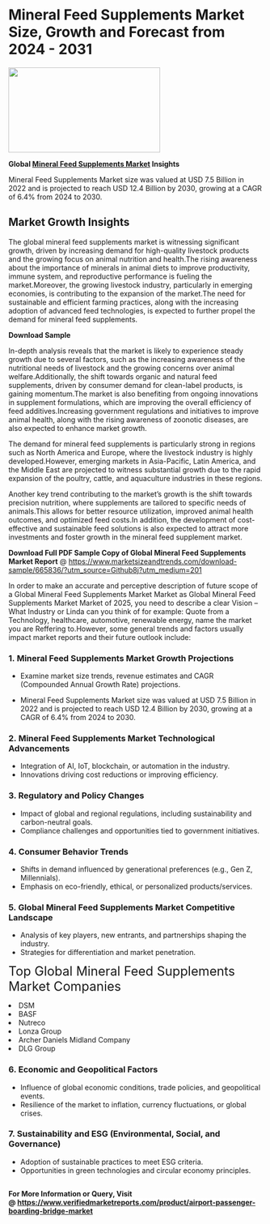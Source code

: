 <H1>Mineral Feed Supplements Market Size, Growth and Forecast from 2024 - 2031</H1><img class="aligncenter size-medium wp-image-584254" src="https://thirdeyenews.in/wp-content/uploads/2024/09/Global-Market-Research-300x168.jpeg" alt="" width="300" height="168" /><p><strong>Global&nbsp;<a href="https://www.marketsizeandtrends.com/download-sample/665836/?utm_source=Github8j?utm_medium=201">Mineral Feed Supplements Market</a> Insights</strong></p><p>Mineral Feed Supplements Market size was valued at USD 7.5 Billion in 2022 and is projected to reach USD 12.4 Billion by 2030, growing at a CAGR of 6.4% from 2024 to 2030.</p><p><h2>Market Growth Insights</h2> <p>The global mineral feed supplements market is witnessing significant growth, driven by increasing demand for high-quality livestock products and the growing focus on animal nutrition and health.The rising awareness about the importance of minerals in animal diets to improve productivity, immune system, and reproductive performance is fueling the market.Moreover, the growing livestock industry, particularly in emerging economies, is contributing to the expansion of the market.The need for sustainable and efficient farming practices, along with the increasing adoption of advanced feed technologies, is expected to further propel the demand for mineral feed supplements.</p> <p><strong>Download Sample</strong></p> <p>In-depth analysis reveals that the market is likely to experience steady growth due to several factors, such as the increasing awareness of the nutritional needs of livestock and the growing concerns over animal welfare.Additionally, the shift towards organic and natural feed supplements, driven by consumer demand for clean-label products, is gaining momentum.The market is also benefiting from ongoing innovations in supplement formulations, which are improving the overall efficiency of feed additives.Increasing government regulations and initiatives to improve animal health, along with the rising awareness of zoonotic diseases, are also expected to enhance market growth.</p> <p>The demand for mineral feed supplements is particularly strong in regions such as North America and Europe, where the livestock industry is highly developed.However, emerging markets in Asia-Pacific, Latin America, and the Middle East are projected to witness substantial growth due to the rapid expansion of the poultry, cattle, and aquaculture industries in these regions.</p> <p>Another key trend contributing to the market’s growth is the shift towards precision nutrition, where supplements are tailored to specific needs of animals.This allows for better resource utilization, improved animal health outcomes, and optimized feed costs.In addition, the development of cost-effective and sustainable feed solutions is also expected to attract more investments and foster growth in the mineral feed supplement market.</p> <p><span class=""><strong>Download Full PDF Sample Copy of Global Mineral Feed Supplements Market Report</strong> @ <a href="https://www.marketsizeandtrends.com/download-sample/665836/?utm_source=Github8j?utm_medium=201" target="_blank">https://www.marketsizeandtrends.com/download-sample/665836/?utm_source=Github8j?utm_medium=201</a></span></p><p>In order to make an accurate and perceptive description of future scope of a Global&nbsp;Mineral Feed Supplements Market Market as Global&nbsp;Mineral Feed Supplements Market Market of 2025, you need to describe a clear Vision &ndash; What Industry or Linda can you think of for example: Quote from a Technology, healthcare, automotive, renewable energy, name the market you are Reffering to.However, some general trends and factors usually impact market reports and their future outlook include:</p><h3>1.&nbsp;<strong>Mineral Feed Supplements Market Growth Projections</strong></h3><ul><li>Examine market size trends, revenue estimates and CAGR (Compounded Annual Growth Rate) projections.</li><li><p>Mineral Feed Supplements Market size was valued at USD 7.5 Billion in 2022 and is projected to reach USD 12.4 Billion by 2030, growing at a CAGR of 6.4% from 2024 to 2030.</p></li></ul><h3>2.&nbsp;<strong>Mineral Feed Supplements Market Technological Advancements</strong></h3><ul><li>Integration of AI, IoT, blockchain, or automation in the industry.</li><li>Innovations driving cost reductions or improving efficiency.</li></ul><h3>3.&nbsp;<strong>Regulatory and Policy Changes</strong></h3><ul><li>Impact of global and regional regulations, including sustainability and carbon-neutral goals.</li><li>Compliance challenges and opportunities tied to government initiatives.</li></ul><h3>4.&nbsp;<strong>Consumer Behavior Trends</strong></h3><ul><li>Shifts in demand influenced by generational preferences (e.g., Gen Z, Millennials).</li><li>Emphasis on eco-friendly, ethical, or personalized products/services.</li></ul><h3>5.&nbsp;<strong>Global Mineral Feed Supplements Market Competitive Landscape</strong></h3><ul><li>Analysis of key players, new entrants, and partnerships shaping the industry.</li><li>Strategies for differentiation and market penetration.</li></ul><p data-pm-slice="1 1 []"><span style="color: inherit; font-family: inherit; font-size: 25px;">Top Global Mineral Feed Supplements Market Companies</span></p><div class="" data-test-id=""><p><li>DSM</li><li> BASF</li><li> Nutreco</li><li> Lonza Group</li><li> Archer Daniels Midland Company</li><li> DLG Group</li></p></div><h3>6.&nbsp;<strong>Economic and Geopolitical Factors</strong></h3><ul><li>Influence of global economic conditions, trade policies, and geopolitical events.</li><li>Resilience of the market to inflation, currency fluctuations, or global crises.</li></ul><h3>7.&nbsp;<strong>Sustainability and ESG (Environmental, Social, and Governance)</strong></h3><ul><li>Adoption of sustainable practices to meet ESG criteria.</li><li>Opportunities in green technologies and circular economy principles.</li></ul><h2><strong style="font-size: 14px;">For More Information or Query, Visit @&nbsp;</strong><a style="background-color: #ffffff; font-size: 14px;" href="https://www.marketsizeandtrends.com/report/mineral-feed-supplements-market/" target="_blank">https://www.verifiedmarketreports.com/product/airport-passenger-boarding-bridge-market</a></h2>